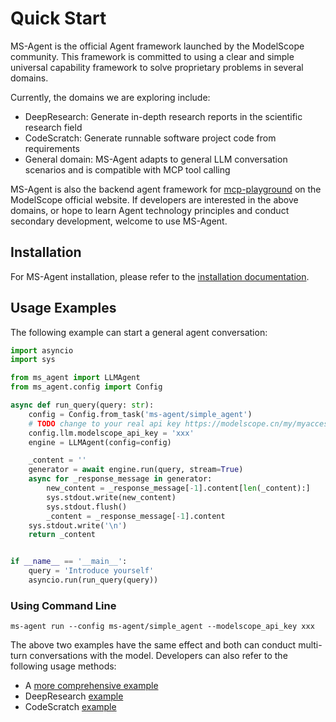 # Quick Start

MS-Agent is the official Agent framework launched by the ModelScope community. This framework is committed to using a clear and simple universal capability framework to solve proprietary problems in several domains.

Currently, the domains we are exploring include:

- DeepResearch: Generate in-depth research reports in the scientific research field
- CodeScratch: Generate runnable software project code from requirements
- General domain: MS-Agent adapts to general LLM conversation scenarios and is compatible with MCP tool calling

MS-Agent is also the backend agent framework for [mcp-playground](https://modelscope.cn/mcp/playground) on the ModelScope official website. If developers are interested in the above domains, or hope to learn Agent technology principles and conduct secondary development, welcome to use MS-Agent.

## Installation

For MS-Agent installation, please refer to the [installation documentation](Installation.md).

## Usage Examples

The following example can start a general agent conversation:
```python
import asyncio
import sys

from ms_agent import LLMAgent
from ms_agent.config import Config

async def run_query(query: str):
    config = Config.from_task('ms-agent/simple_agent')
    # TODO change to your real api key https://modelscope.cn/my/myaccesstoken
    config.llm.modelscope_api_key = 'xxx'
    engine = LLMAgent(config=config)

    _content = ''
    generator = await engine.run(query, stream=True)
    async for _response_message in generator:
        new_content = _response_message[-1].content[len(_content):]
        sys.stdout.write(new_content)
        sys.stdout.flush()
        _content = _response_message[-1].content
    sys.stdout.write('\n')
    return _content


if __name__ == '__main__':
    query = 'Introduce yourself'
    asyncio.run(run_query(query))
```

### Using Command Line

```shell
ms-agent run --config ms-agent/simple_agent --modelscope_api_key xxx
```

The above two examples have the same effect and both can conduct multi-turn conversations with the model. Developers can also refer to the following usage methods:

- A [more comprehensive example](https://github.com/modelscope/ms-agent/tree/main/examples)
- DeepResearch [example](https://github.com/modelscope/ms-agent/tree/main/projects/deep_research)
- CodeScratch [example](https://github.com/modelscope/ms-agent/blob/main/projects/code_scratch/README.md)
